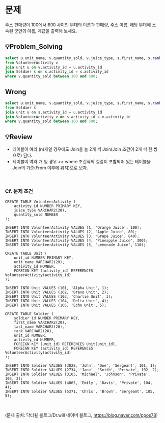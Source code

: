 # 문제
주스 판매량이 100에서 600 사이인 부대의 이름과 판매량, 주스 이름, 해당 부대에 소속된 군인의 이름, 계급을 출력해 보세요.


## 💡Problem_Solving

```sql
select u.unit_name, v.quantity_sold, v.juice_type, s.first_name, s.rank
from VolunteerActivity v
join unit u on v.activity_id = u.activity_id
join Soldier s on s.activity_id = s.activity_id
where v.quantity_sold between 100 and 600;
```

## Wrong 

```sql
select u.unit_name, v.quantity_sold, v.juice_type, s.first_name, s.rank
from Soldier s 
join unit u on s.activity_id = u.activity_id
join VolunteerActivity v on s.activity_id = v.activity_id
where v.quantity_sold between 100 and 600;
```

## 💡Review
* 테이블이 여러 (n)개일 경우에도 Join을 늘 2개 씩 Join(Join 조건이 2개 씩 한 쌍으로) 된다.
* 테이블이 여러 개 일 경우 >> where 조건식의 컬럼이 포함되어 있는 테이블을 Join의 기준(From 이후에 위치)으로 보자.

<br />

### Cf. 문제 조건


```
CREATE TABLE VolunteerActivity (
    activity_id NUMBER PRIMARY KEY,
    juice_type VARCHAR2(20),
    quantity_sold NUMBER
);

INSERT INTO VolunteerActivity VALUES (1, 'Orange Juice', 100);
INSERT INTO VolunteerActivity VALUES (2, 'Apple Juice', 80);
INSERT INTO VolunteerActivity VALUES (3, 'Grape Juice', 640);
INSERT INTO VolunteerActivity VALUES (4, 'Pineapple Juice', 300);
INSERT INTO VolunteerActivity VALUES (5, 'Lemonade Juice', 110);

CREATE TABLE Unit (
    unit_id NUMBER PRIMARY KEY,
    unit_name VARCHAR2(20),
    activity_id NUMBER,
    FOREIGN KEY (activity_id) REFERENCES VolunteerActivity(activity_id)
);

INSERT INTO Unit VALUES (101, 'Alpha Unit', 1);
INSERT INTO Unit VALUES (102, 'Bravo Unit', 2);
INSERT INTO Unit VALUES (103, 'Charlie Unit', 3);
INSERT INTO Unit VALUES (104, 'Delta Unit', 4);
INSERT INTO Unit VALUES (105, 'Echo Unit', 5);

CREATE TABLE Soldier (
    soldier_id NUMBER PRIMARY KEY,
    first_name VARCHAR2(20),
    last_name VARCHAR2(20),
    rank VARCHAR2(20),
    unit_id NUMBER,
    activity_id NUMBER,
    FOREIGN KEY (unit_id) REFERENCES Unit(unit_id),
    FOREIGN KEY (activity_id) REFERENCES VolunteerActivity(activity_id)
);

INSERT INTO Soldier VALUES (3028, 'John', 'Doe', 'Sergeant', 101, 1);
INSERT INTO Soldier VALUES (2734, 'Jane', 'Smith', 'Private', 102, 2);
INSERT INTO Soldier VALUES (3103, 'Michael', 'Johnson', 'Private', 103, 3);
INSERT INTO Soldier VALUES (4865, 'Emily', 'Davis', 'Private', 104, 4);
INSERT INTO Soldier VALUES (5371, 'Chris', 'Brown', 'Sergeant', 105, 5);
```

<br />

(문제 출처: 닥터윌 블로그/Dr.will 네이버 블로그, https://blog.naver.com/ppos78)
